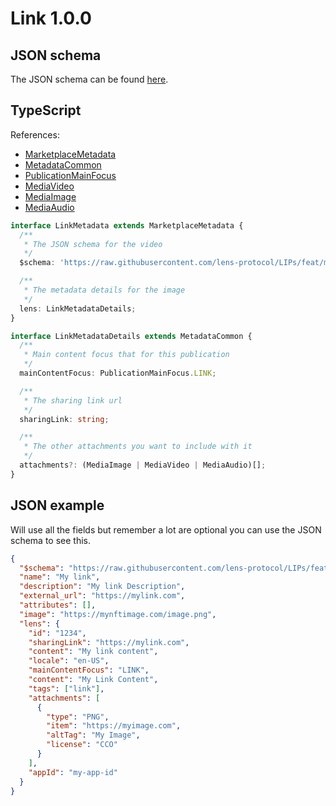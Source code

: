 # Link 1.0.0

## JSON schema

The JSON schema can be found [here](./schema.json).

## TypeScript

References:

- [MarketplaceMetadata](../../shared-ts-interfaces/marketplace-metadata.ts)
- [MetadataCommon](../../shared-ts-interfaces/metadata-common.ts)
- [PublicationMainFocus](../../shared-ts-interfaces/publication-main-focus.ts)
- [MediaVideo](../../shared-ts-interfaces/media-video.ts)
- [MediaImage](../../shared-ts-interfaces/media-image.ts)
- [MediaAudio](../../shared-ts-interfaces/media-audio.ts)

```ts
interface LinkMetadata extends MarketplaceMetadata {
  /**
   * The JSON schema for the video
   */
  $schema: 'https://raw.githubusercontent.com/lens-protocol/LIPs/feat/metadata-standards/lens-metadata-standards/publication/link/1.0.0/schema.json';

  /**
   * The metadata details for the image
   */
  lens: LinkMetadataDetails;
}

interface LinkMetadataDetails extends MetadataCommon {
  /**
   * Main content focus that for this publication
   */
  mainContentFocus: PublicationMainFocus.LINK;

  /**
   * The sharing link url
   */
  sharingLink: string;

  /**
   * The other attachments you want to include with it
   */
  attachments?: (MediaImage | MediaVideo | MediaAudio)[];
}
```

## JSON example

Will use all the fields but remember a lot are optional you can use the JSON schema to see this.

```json
{
  "$schema": "https://raw.githubusercontent.com/lens-protocol/LIPs/feat/metadata-standards/lens-metadata-standards/publication/link/1.0.0/schema.json",
  "name": "My link",
  "description": "My link Description",
  "external_url": "https://mylink.com",
  "attributes": [],
  "image": "https://mynftimage.com/image.png",
  "lens": {
    "id": "1234",
    "sharingLink": "https://mylink.com",
    "content": "My link content",
    "locale": "en-US",
    "mainContentFocus": "LINK",
    "content": "My Link Content",
    "tags": ["link"],
    "attachments": [
      {
        "type": "PNG",
        "item": "https://myimage.com",
        "altTag": "My Image",
        "license": "CCO"
      }
    ],
    "appId": "my-app-id"
  }
}
```
